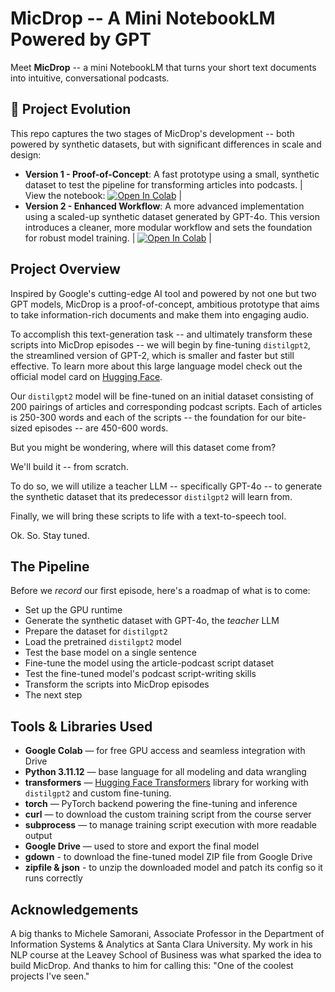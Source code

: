# MicDrop -- A Mini NotebookLM Powered by GPT

Meet **MicDrop** -- a mini NotebookLM that turns your short text documents into intuitive, conversational podcasts.

## 🚧 Project Evolution

This repo captures the two stages of MicDrop's development -- both powered by synthetic datasets, but with significant differences in scale and design:

- **Version 1 - Proof-of-Concept**: A fast prototype using a small, synthetic dataset to test the pipeline for transforming articles into podcasts. |
  View the notebook: [![Open In Colab](https://colab.research.google.com/assets/colab-badge.svg)](https://colab.research.google.com/drive/177J6947KLG3UtF3ZdulVNKG8FaHvZQYS?usp=sharing) |
- **Version 2 - Enhanced Workflow**: A more advanced implementation using a scaled-up synthetic dataset generated by GPT-4o. This version introduces a cleaner, more modular workflow and sets the foundation for robust model training. | [![Open In Colab](https://colab.research.google.com/assets/colab-badge.svg)](https://colab.research.google.com/drive/101MJhSnomGYCt2G0xmW8XN0IT9kNHPVk) |

## Project Overview

Inspired by Google's cutting-edge AI tool and powered by not one but two GPT models, MicDrop is a proof-of-concept, ambitious prototype that aims to take information-rich documents and make them into engaging audio.

To accomplish this text-generation task -- and ultimately transform these scripts into MicDrop episodes -- we will begin by fine-tuning `distilgpt2`, the streamlined version of GPT-2, which is smaller and faster but still effective. To learn more about this large language model check out the official model card on [Hugging Face](https://huggingface.co/distilgpt2).

Our `distilgpt2` model will be fine-tuned on an initial dataset consisting of 200 pairings of articles and corresponding podcast scripts. Each of articles is 250-300 words and each of the scripts -- the foundation for our bite-sized episodes -- are 450-600 words.

But you might be wondering, where will this dataset come from?

We'll build it -- from scratch.

To do so, we will utilize a teacher LLM -- specifically GPT-4o -- to generate the synthetic dataset that its predecessor `distilgpt2` will learn from.

Finally, we will bring these scripts to life with a text-to-speech tool.

Ok. So. Stay tuned.

## The Pipeline

Before we *record* our first episode, here's a roadmap of what is to come:

- Set up the GPU runtime
- Generate the synthetic dataset with GPT-4o, the *teacher* LLM
- Prepare the dataset for `distilgpt2`
- Load the pretrained `distilgpt2` model
- Test the base model on a single sentence
- Fine-tune the model using the article-podcast script dataset
- Test the fine-tuned model's podcast script-writing skills
- Transform the scripts into MicDrop episodes
- The next step

## Tools & Libraries Used

- **Google Colab** — for free GPU access and seamless integration with Drive  
- **Python 3.11.12** — base language for all modeling and data wrangling   
- **transformers** — [Hugging Face Transformers](https://huggingface.co/docs/transformers/index) library for working with `distilgpt2` and custom fine-tuning.
- **torch** — PyTorch backend powering the fine-tuning and inference  
- **curl** — to download the custom training script from the course server    
- **subprocess** — to manage training script execution with more readable output  
- **Google Drive** — used to store and export the final model
- **gdown** - to download the fine-tuned model ZIP file from Google Drive
- **zipfile & json** - to unzip the downloaded model and patch its config so it runs correctly

## Acknowledgements

A big thanks to Michele Samorani, Associate Professor in the Department of Information Systems & Analytics at Santa Clara University. My work in his NLP course at the Leavey School of Business was what sparked the idea to build MicDrop. And thanks to him for calling this: "One of the coolest projects I've seen."
